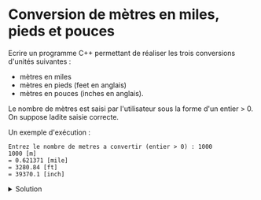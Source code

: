 # Conversion de mètres en miles, pieds et pouces

Ecrire un programme C++ permettant de réaliser les trois conversions d'unités suivantes :
- mètres en miles
- mètres en pieds (feet en anglais)
- mètres en pouces (inches en anglais).
  
Le nombre de mètres est saisi par l'utilisateur sous la forme d'un entier > 0. On suppose ladite saisie correcte.

Un exemple d'exécution :
~~~
Entrez le nombre de metres a convertir (entier > 0) : 1000
1000 [m]
= 0.621371 [mile]
= 3280.84 [ft]
= 39370.1 [inch]
~~~



<details>
<summary>Solution</summary>

~~~cpp
#include <iostream>
#include <cstdlib>
using namespace std;

int main() {

    const double metres_en_miles = 6.213711922e-4;
    const double metres_en_ft = 3.280839895;
    const double metres_en_inch = 39.37007874;

    // Saisie utilisateur
    int nb_metres;
    cout << "Entrez le nombre de metres a convertir (entier > 0) : ";
    cin >> nb_metres;

    cout << nb_metres << " [m]" << endl
    << "= " << nb_metres * metres_en_miles << " [mile]" << endl
    << "= " << nb_metres * metres_en_ft << " [ft]" << endl
    << "= " << nb_metres * metres_en_inch << " [inch]" << endl;

    return EXIT_SUCCESS;
}
~~~
   
   



</details>
